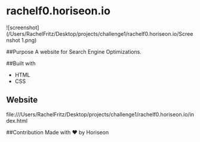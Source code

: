 # rachelf0.horiseon.io
![screenshot](/Users/RachelFritz/Desktop/projects/challenge1/rachelf0.horiseon.io/Screenshot 1.png)

##Purpose
A website for Search Engine Optimizations.

##Built with
* HTML
* CSS

## Website
file:///Users/RachelFritz/Desktop/projects/challenge1/rachelf0.horiseon.io/index.html

##Contribution
Made with ❤️ by Horiseon